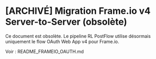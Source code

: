 # [ARCHIVÉ] Migration Frame.io v4 Server-to-Server (obsolète)

Ce document est obsolète. Le pipeline RL PostFlow utilise désormais uniquement le flow OAuth Web App v4 pour Frame.io.

Voir : README_FRAMEIO_OAUTH.md
